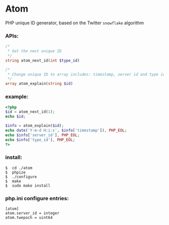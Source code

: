 Atom
====
PHP unique ID generator, based on the Twitter `snowflake` algorithm

### APIs:
```php
/*
 * Get the next unique ID
 */
string atom_next_id(int $type_id)

/*
 * Change unique ID to array includes: timestamp, server id and type id
 */
array atom_explain(string $id)
```

### example:
```php
<?php
$id = atom_next_id(1);
echo $id;

$info = atom_explain($id);
echo date('Y-m-d H:i:s', $info['timestamp']), PHP_EOL;
echo $info['server_id'], PHP_EOL;
echo $info['type_id'], PHP_EOL;
?>
```

### install:
```
$  cd ./atom
$  phpize
$  ./configure
$  make
$  sudo make install
```

### php.ini configure entries:
```
[atom]
atom.server_id = integer
atom.twepoch = uint64
```
